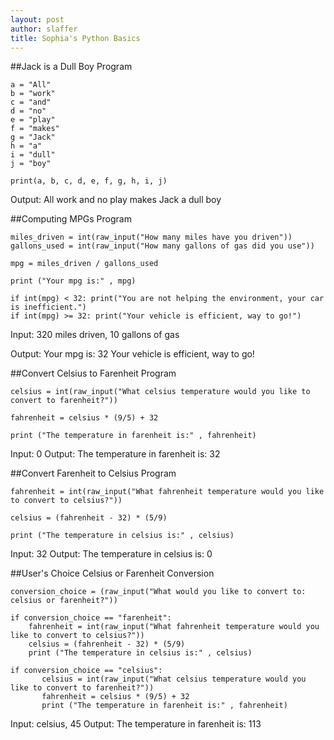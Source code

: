 ```yaml
---
layout: post
author: slaffer
title: Sophia's Python Basics
---
```


##Jack is a Dull Boy Program

```
a = "All"
b = "work"
c = "and"
d = "no"
e = "play"
f = "makes"
g = "Jack"
h = "a"
i = "dull"
j = "boy"

print(a, b, c, d, e, f, g, h, i, j)
```

Output: All work and no play makes Jack a dull boy

##Computing MPGs Program

```
miles_driven = int(raw_input("How many miles have you driven"))
gallons_used = int(raw_input("How many gallons of gas did you use"))

mpg = miles_driven / gallons_used

print ("Your mpg is:" , mpg)

if int(mpg) < 32: print("You are not helping the environment, your car is inefficient.")
if int(mpg) >= 32: print("Your vehicle is efficient, way to go!")
```
Input: 320 miles driven, 10 gallons of gas

Output: Your mpg is: 32
        Your vehicle is efficient, way to go!

##Convert Celsius to Farenheit Program

```
celsius = int(raw_input("What celsius temperature would you like to convert to farenheit?"))

fahrenheit = celsius * (9/5) + 32

print ("The temperature in farenheit is:" , fahrenheit)
```

Input: 0
Output: The temperature in farenheit is: 32

##Convert Farenheit to Celsius Program

```
fahrenheit = int(raw_input("What fahrenheit temperature would you like to convert to celsius?"))

celsius = (fahrenheit - 32) * (5/9)

print ("The temperature in celsius is:" , celsius)
```

Input: 32
Output: The temperature in celsius is: 0

##User's Choice Celsius or Farenheit Conversion

```
conversion_choice = (raw_input("What would you like to convert to: celsius or farenheit?"))

if conversion_choice == "farenheit":
    fahrenheit = int(raw_input("What fahrenheit temperature would you like to convert to celsius?"))
    celsius = (fahrenheit - 32) * (5/9)
    print ("The temperature in celsius is:" , celsius)

if conversion_choice == "celsius":
       celsius = int(raw_input("What celsius temperature would you like to convert to farenheit?"))
       fahrenheit = celsius * (9/5) + 32
       print ("The temperature in farenheit is:" , fahrenheit)
```

Input: celsius, 45
Output: The temperature in farenheit is: 113
